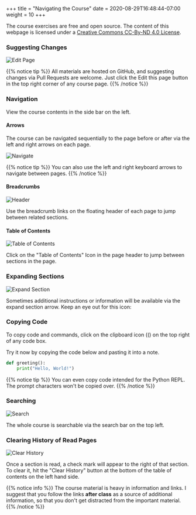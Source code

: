 +++
title = "Navigating the Course"
date = 2020-08-29T16:48:44-07:00
weight = 10
+++

The course exercises are free and open source. The content of this webpage is licensed under a <a rel="license" href="http://creativecommons.org/licenses/by-nc-nd/4.0/">Creative Commons CC-By-ND 4.0 License</a>.

### Suggesting Changes

![Edit Page](/00_course_intro/images/edit-page.png?classes=shadow&outline&width=10pc)

{{% notice tip %}}
All materials are hosted on GitHub, and suggesting changes via Pull Requests are welcome. Just click the Edit this page button in the top right corner of any course page. 
{{% /notice %}}

### Navigation

View the course contents in the side bar on the left.

#### Arrows

The course can be navigated sequentially to the page before or after via the left and right arrows on each page.

![Navigate](/00_course_intro/images/arrows.png?classes=shadow&outline&width=10pc)

{{% notice tip %}}
You can also use the left and right keyboard arrows to navigate between pages.
{{% /notice %}}

#### Breadcrumbs

![Header](/00_course_intro/images/header.png?classes=shadow&outline)


Use the breadcrumb links on the floating header of each page to jump between related sections.


#### Table of Contents


![Table of Contents](/00_course_intro/images/toc.png?classes=shadow&outline&width=25pc)


Click on the "Table of Contents" Icon in the page header to jump between sections in the page.

### Expanding Sections

![Expand Section](/00_course_intro/images/expand-section.png?classes=shadow&outline&width=7pc)


Sometimes additional instructions or information will be available via the expand section arrow. Keep an eye out for this icon:



### Copying Code

To copy code and commands, click on the clipboard icon ((<i class='fa fa-clipboard-list'></i>) on the top right of any code box.

Try it now by copying the code below and pasting it into a note.

```python
def greeting():
    print("Hello, World!")
```

{{% notice tip %}}
You can even copy code intended for the Python REPL. The prompt characters won't be copied over.
{{% /notice %}}

### Searching

![Search](/00_course_intro/images/search.png?classes=shadow&outline&width=15pc)

The whole course is searchable via the search bar on the top left.

### Clearing History of Read Pages

![Clear History](/00_course_intro/images/clear_history.png?classes=shadow&outline&width=10pc)


Once a section is read, a check mark will appear to the right of that section. To clear it, hit the "Clear History" button at the bottom of the table of contents on the left hand side.

{{% notice info %}}
The course material is heavy in information and links. I suggest that you follow the links **after class** as a source of additional information, so that you don't get distracted from the important material.
{{% /notice %}}
